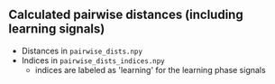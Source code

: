 ## Calculated pairwise distances (including learning signals)

- Distances in `pairwise_dists.npy`
- Indices in `pairwise_dists_indices.npy`
    - indices are labeled as 'learning' for the learning phase signals
